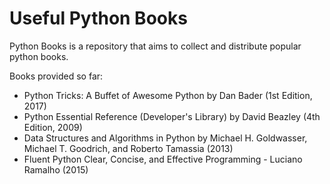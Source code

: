 # Useful Python Books
Python Books is a repository that aims to collect and distribute popular python books.

Books provided so far:

- Python Tricks: A Buffet of Awesome Python by Dan Bader (1st Edition, 2017)
- Python Essential Reference (Developer's Library) by David Beazley (4th Edition, 2009)
- Data Structures and Algorithms in Python by Michael H. Goldwasser, Michael T. Goodrich, and Roberto Tamassia (2013)
- Fluent Python Clear, Concise, and Effective Programming - Luciano Ramalho (2015)
